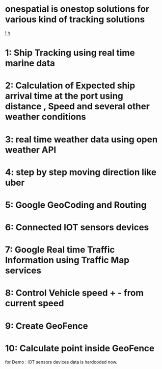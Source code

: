 # onespatial is onestop solutions for various kind of tracking solutions
[! h](https://github.com/immayanksrv/onespatial/blob/master/images/home_screen.png)
# 1: Ship Tracking  using real time marine data
# 2: Calculation of Expected ship arrival time at the port using distance , Speed and several other weather conditions
# 3: real time weather data using open weather API
# 4: step by step moving direction like uber 
# 5: Google GeoCoding and Routing
# 6: Connected IOT sensors devices
# 7: Google Real time Traffic Information using Traffic Map services
# 8: Control Vehicle speed  + - from current speed
# 9: Create GeoFence
# 10: Calculate point inside GeoFence

 for Demo :  IOT sensors devices data is hardcoded now.
